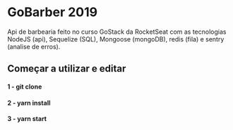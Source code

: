 # GoBarber 2019
Api de barbearia feito no curso GoStack da RocketSeat com as tecnologias NodeJS (api), Sequelize (SQL), Mongoose (mongoDB), redis (fila) e sentry (analise de erros).

## Começar a utilizar e editar

#### 1 - git clone
#### 2 - yarn install
#### 3 - yarn start
